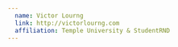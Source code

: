 ```yaml
---
  name: Victor Lourng
  link: http://victorlourng.com
  affiliation: Temple University & StudentRND
---
```


